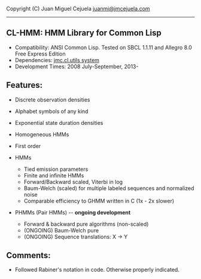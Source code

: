 Copyright (C) Juan Miguel Cejuela <juanmi@jmcejuela.com>

--------------------------------------------------------------------------------
CL-HMM: HMM Library for Common Lisp
--------------------------------------------------------------------------------

* Compatibility: ANSI Common Lisp. Tested on SBCL 1.1.11 and Allegro 8.0 Free Express Edition
* Dependencies: [jmc.cl.utils system](https://github.com/jmcejuela/jmc.cl.utils)
* Development Times: 2008 July-September, 2013-


Features:
--------------------------------------------------------------------------------

* Discrete observation densities
* Alphabet symbols of any kind
* Exponential state duration densities
* Homogeneous HMMs
* First order

* HMMs
  * Tied emission parameters
  * Finite and infinite HMMs
  * Forward/Backward scaled, Viterbi in log
  * Baum-Welch (scaled) for multiple labeled sequences and normalized noise
  * Comparable efficiency to GHMM written in C (1x - 2x slower)

* PHMMs (Pair HMMs) -- **ongoing development**
  * Forward & backward pure algorithms (non-scaled)
  * (ONGOING) Baum-Welch pure
  * (ONGOING) Sequence translations: X -> Y


Comments:
--------------------------------------------------------------------------------

- Followed Rabiner's notation in code. Otherwise properly indicated.
